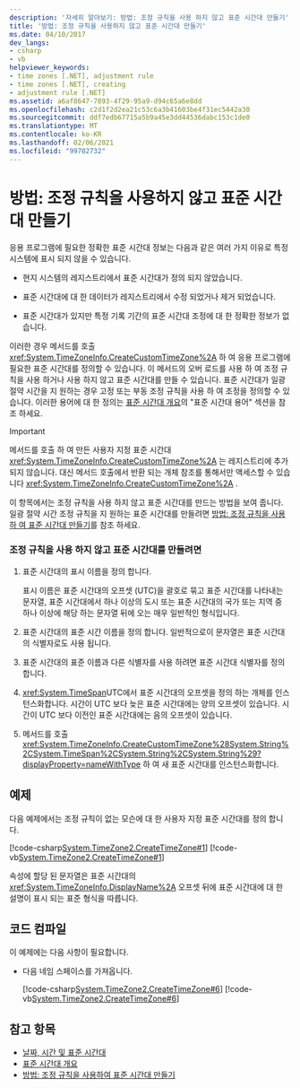 ```yaml
---
description: '자세히 알아보기: 방법: 조정 규칙을 사용 하지 않고 표준 시간대 만들기'
title: '방법: 조정 규칙을 사용하지 않고 표준 시간대 만들기'
ms.date: 04/10/2017
dev_langs:
- csharp
- vb
helpviewer_keywords:
- time zones [.NET], adjustment rule
- time zones [.NET], creating
- adjustment rule [.NET]
ms.assetid: a6af8647-7893-4f29-95a9-d94c65a6e8dd
ms.openlocfilehash: c2d1f2d2ea21c53c6a3b41603be4f31ec5442a30
ms.sourcegitcommit: ddf7edb67715a5b9a45e3dd44536dabc153c1de0
ms.translationtype: MT
ms.contentlocale: ko-KR
ms.lasthandoff: 02/06/2021
ms.locfileid: "99702732"
---
```

# <a name="how-to-create-time-zones-without-adjustment-rules"></a>방법: 조정 규칙을 사용하지 않고 표준 시간대 만들기

응용 프로그램에 필요한 정확한 표준 시간대 정보는 다음과 같은 여러 가지 이유로 특정 시스템에 표시 되지 않을 수 있습니다.

- 현지 시스템의 레지스트리에서 표준 시간대가 정의 되지 않았습니다.

- 표준 시간대에 대 한 데이터가 레지스트리에서 수정 되었거나 제거 되었습니다.

- 표준 시간대가 있지만 특정 기록 기간의 표준 시간대 조정에 대 한 정확한 정보가 없습니다.

이러한 경우 메서드를 호출 <xref:System.TimeZoneInfo.CreateCustomTimeZone%2A> 하 여 응용 프로그램에 필요한 표준 시간대를 정의할 수 있습니다. 이 메서드의 오버 로드를 사용 하 여 조정 규칙을 사용 하거나 사용 하지 않고 표준 시간대를 만들 수 있습니다. 표준 시간대가 일광 절약 시간을 지 원하는 경우 고정 또는 부동 조정 규칙을 사용 하 여 조정을 정의할 수 있습니다. 이러한 용어에 대 한 정의는 [표준 시간대 개요](time-zone-overview.md)의 "표준 시간대 용어" 섹션을 참조 하세요.

> [!IMPORTANT]
> 메서드를 호출 하 여 만든 사용자 지정 표준 시간대 <xref:System.TimeZoneInfo.CreateCustomTimeZone%2A> 는 레지스트리에 추가 되지 않습니다. 대신 메서드 호출에서 반환 되는 개체 참조를 통해서만 액세스할 수 있습니다 <xref:System.TimeZoneInfo.CreateCustomTimeZone%2A> .

이 항목에서는 조정 규칙을 사용 하지 않고 표준 시간대를 만드는 방법을 보여 줍니다. 일광 절약 시간 조정 규칙을 지 원하는 표준 시간대를 만들려면 [방법: 조정 규칙을 사용 하 여 표준 시간대 만들기](create-time-zones-with-adjustment-rules.md)를 참조 하세요.

### <a name="to-create-a-time-zone-without-adjustment-rules"></a>조정 규칙을 사용 하지 않고 표준 시간대를 만들려면

1. 표준 시간대의 표시 이름을 정의 합니다.

   표시 이름은 표준 시간대의 오프셋 (UTC)을 괄호로 묶고 표준 시간대를 나타내는 문자열, 표준 시간대에서 하나 이상의 도시 또는 표준 시간대의 국가 또는 지역 중 하나 이상에 해당 하는 문자열 뒤에 오는 매우 일반적인 형식입니다.

2. 표준 시간대의 표준 시간 이름을 정의 합니다. 일반적으로이 문자열은 표준 시간대의 식별자로도 사용 됩니다.

3. 표준 시간대의 표준 이름과 다른 식별자를 사용 하려면 표준 시간대 식별자를 정의 합니다.

4. <xref:System.TimeSpan>UTC에서 표준 시간대의 오프셋을 정의 하는 개체를 인스턴스화합니다. 시간이 UTC 보다 늦은 표준 시간대에는 양의 오프셋이 있습니다. 시간이 UTC 보다 이전인 표준 시간대에는 음의 오프셋이 있습니다.

5. 메서드를 호출 <xref:System.TimeZoneInfo.CreateCustomTimeZone%28System.String%2CSystem.TimeSpan%2CSystem.String%2CSystem.String%29?displayProperty=nameWithType> 하 여 새 표준 시간대를 인스턴스화합니다.

## <a name="example"></a>예제

다음 예제에서는 조정 규칙이 없는 모슨에 대 한 사용자 지정 표준 시간대를 정의 합니다.

[!code-csharp[System.TimeZone2.CreateTimeZone#1](../../../samples/snippets/csharp/VS_Snippets_CLR_System/system.TimeZone2.CreateTimeZone/cs/System.TimeZone2.CreateTimeZone.cs#1)]
[!code-vb[System.TimeZone2.CreateTimeZone#1](../../../samples/snippets/visualbasic/VS_Snippets_CLR_System/system.TimeZone2.CreateTimeZone/vb/System.TimeZone2.CreateTimeZone.vb#1)]

속성에 할당 된 문자열은 표준 시간대의 <xref:System.TimeZoneInfo.DisplayName%2A> 오프셋 뒤에 표준 시간대에 대 한 설명이 표시 되는 표준 형식을 따릅니다.

## <a name="compiling-the-code"></a>코드 컴파일

이 예제에는 다음 사항이 필요합니다.

- 다음 네임 스페이스를 가져옵니다.

  [!code-csharp[System.TimeZone2.CreateTimeZone#6](../../../samples/snippets/csharp/VS_Snippets_CLR_System/system.TimeZone2.CreateTimeZone/cs/System.TimeZone2.CreateTimeZone.cs#6)]
  [!code-vb[System.TimeZone2.CreateTimeZone#6](../../../samples/snippets/visualbasic/VS_Snippets_CLR_System/system.TimeZone2.CreateTimeZone/vb/System.TimeZone2.CreateTimeZone.vb#6)]

## <a name="see-also"></a>참고 항목

- [날짜, 시간 및 표준 시간대](index.md)
- [표준 시간대 개요](time-zone-overview.md)
- [방법: 조정 규칙을 사용하여 표준 시간대 만들기](create-time-zones-with-adjustment-rules.md)
